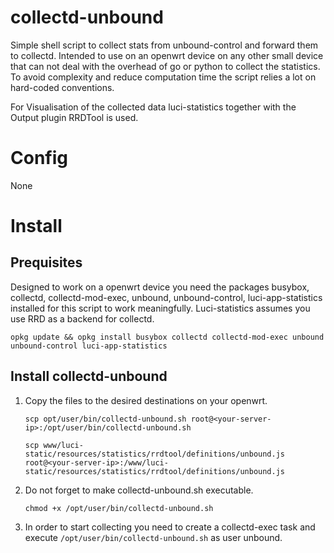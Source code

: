 # collectd-unbound

Simple shell script to collect stats from unbound-control and forward them to collectd.
Intended to use on an openwrt device on any other small device that can not deal with the overhead of go or python to collect the statistics. To avoid complexity and reduce computation time the script relies a lot on hard-coded conventions.

For Visualisation of the collected data luci-statistics together with the Output plugin RRDTool is used.

# Config
None

# Install

## Prequisites

Designed to work on a openwrt device you need the packages busybox, collectd, collectd-mod-exec, unbound, unbound-control, luci-app-statistics installed for this script to work meaningfully.
Luci-statistics assumes you use RRD as a backend for collectd.

`opkg update && opkg install busybox collectd collectd-mod-exec unbound unbound-control luci-app-statistics`

## Install collectd-unbound

1. Copy the files to the desired destinations on your openwrt.

    `scp opt/user/bin/collectd-unbound.sh root@<your-server-ip>:/opt/user/bin/collectd-unbound.sh`

    `scp www/luci-static/resources/statistics/rrdtool/definitions/unbound.js root@<your-server-ip>:/www/luci-static/resources/statistics/rrdtool/definitions/unbound.js`

2. Do not forget to make collectd-unbound.sh executable.

    `chmod +x /opt/user/bin/collectd-unbound.sh`

3. In order to start collecting you need to create a collectd-exec task and execute `/opt/user/bin/collectd-unbound.sh` as user unbound.
